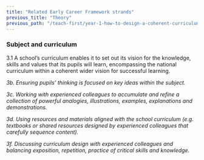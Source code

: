 ```yaml
---
title: "Related Early Career Framework strands"
previous_title: "Theory"
previous_path: "/teach-first/year-1-how-to-design-a-coherent-curriculum/summer-week-1-ect-theory"
---
```


### Subject and curriculum

3.1 A school’s curriculum enables it to set out its vision for the knowledge, skills and values that its pupils will learn, encompassing the national curriculum within a coherent wider vision for successful learning.

_3b. Ensuring pupils’ thinking is focused on key ideas within the subject._

_3c. Working with experienced colleagues to accumulate and refine a collection of powerful analogies, illustrations, examples, explanations and demonstrations._

_3d. Using resources and materials aligned with the school curriculum (e.g. textbooks or shared resources designed by experienced colleagues that carefully sequence content)._

_3f. Discussing curriculum design with experienced colleagues and balancing exposition, repetition, practice of critical skills and knowledge._
